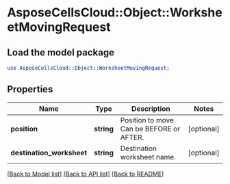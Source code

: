 # AsposeCellsCloud::Object::WorksheetMovingRequest

## Load the model package
```perl
use AsposeCellsCloud::Object::WorksheetMovingRequest;
```

## Properties
Name | Type | Description | Notes
------------ | ------------- | ------------- | -------------
**position** | **string** | Position to move. Can be BEFORE or AFTER. | [optional] 
**destination_worksheet** | **string** | Destination worksheet name.   | [optional] 

[[Back to Model list]](../README.md#documentation-for-models) [[Back to API list]](../README.md#documentation-for-api-endpoints) [[Back to README]](../README.md)


